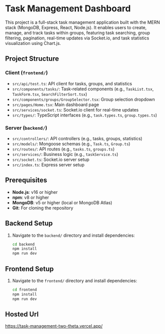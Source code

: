 # Task Management Dashboard

This project is a full-stack task management application built with the MERN stack (MongoDB, Express, React, Node.js). It enables users to create, manage, and track tasks within groups, featuring task searching, group filtering, pagination, real-time updates via Socket.io, and task statistics visualization using Chart.js.

## Project Structure

### Client (`frontend/`)

- `src/api/test.ts`: API client for tasks, groups, and statistics
- `src/components/tasks/`: Task-related components (e.g., `TaskList.tsx`, `TaskForm.tsx`, `SearchFilterSort.tsx`)
- `src/components/groups/GroupSelector.tsx`: Group selection dropdown
- `src/pages/Home.tsx`: Main dashboard page
- `src/services/socket.ts`: Socket.io client for real-time updates
- `src/types/`: TypeScript interfaces (e.g., `task.types.ts`, `group.types.ts`)

### Server (`backend/`)

- `src/controllers/`: API controllers (e.g., tasks, groups, statistics)
- `src/models/`: Mongoose schemas (e.g., `Task.ts`, `Group.ts`)
- `src/routes/`: API routes (e.g., `tasks.ts`, `groups.ts`)
- `src/services/`: Business logic (e.g., `taskService.ts`)
- `src/socket.ts`: Socket.io server setup
- `src/index.ts`: Express server setup

## Prerequisites

- **Node.js**: v16 or higher
- **npm**: v8 or higher
- **MongoDB**: v5 or higher (local or MongoDB Atlas)
- **Git**: For cloning the repository

## Backend Setup

1. Navigate to the `backend/` directory and install dependencies:

   ```bash
   cd backend
   npm install
   npm run dev
   
## Frontend Setup   

1. Navigate to the `frontend/` directory and install dependencies:

   ```bash
   cd frontend
   npm install
   npm run dev

## Hosted Url 
 https://task-management-two-theta.vercel.app/